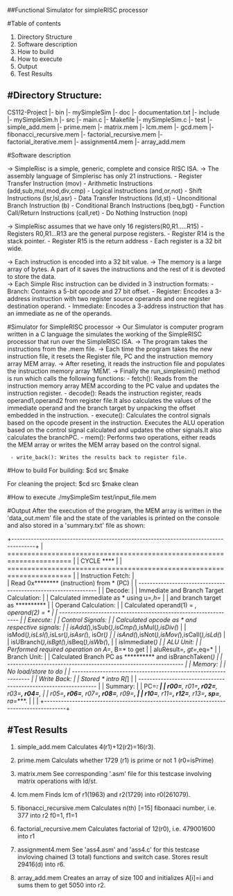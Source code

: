 
##Functional Simulator for simpleRISC processor

#Table of contents
1. Directory Structure
2. Software description      
3. How to build
4. How to execute
5. Output
6. Test Results

#Directory Structure:
--------------------
CS112-Project
  |- bin
      |- mySimpleSim
  |- doc
      |- documentation.txt
  |- include
      |- mySimpleSim.h
  |- src
      |- main.c
      |- Makefile
      |- mySimpleSim.c
  |- test
      |- simple_add.mem
      |- prime.mem
      |- matrix.mem
      |- lcm.mem
      |- gcd.mem
      |- fibonacci_recursive.mem
      |- factorial_recursive.mem
      |- factorial_iterative.mem
      |- assignment4.mem
      |- array_add.mem

#Software description      

-> SimpleRisc is a simple, generic, complete and consice RISC ISA.
-> The assembly language of Simplerisc has only 21 instructions.
    - Register Transfer Instruction (mov)
    - Arithmetic Instructions (add,sub,mul,mod,div,cmp)
    - Logical instructions (and,or,not)
    - Shift Instructions (lsr,lsl,asr)
    - Data Transfer Instructions (ld,st)
    - Unconditional Branch Instruction (b)
    - Conditional Branch Instructions (beq,bgt)
    - Function Call/Return Instructions (call,ret)
    - Do Nothing Instruction (nop)

-> SimpleRisc assumes that we have only 16 registers(R0,R1.....R15)
    - Registers R0,R1...R13 are the general purpose registers.
    - Register R14 is the stack pointer.
    - Register R15 is the return address
    - Each register is a 32 bit wide.

-> Each instruction is encoded into a 32 bit value.
-> The memory is a large array of bytes. A part of it saves the
   instructions and the rest of it is devoted to store the data.     
-> Each Simple Risc instruction can be divided in 3 instruction formats:
    - Branch:    Contains a 5-bit opcode and 27 bit offset.
    - Register:  Encodes a 3-address instruction with two register source
                 operands and one register destination operand.
    - Immediate: Encodes a 3-address instruction that has an immediate as
                 ne of the operands.

#Simulator for SimpleRISC processor
 -> Our Simulator is computer program written in a C language the simulates the
    working of the SimpleRISC processor that run over the SimpleRISC ISA.
 -> The program takes the instructions from the .mem file.
 -> Each time the program takes the new instruction file, it resets the Register
    file, PC and the instruction memory array MEM array.
 -> After reseting, it reads the instruction file and populates the instruction
    memory array ‘MEM’.
 -> Finally the run_simplesim() method is run which calls the following
    functions:
     - fetch(): Reads from the instruction memory array MEM according to the PC
                value and updates the instruction register.
     - decode(): Reads the instruction register, reads operand1,operand2 from
                 register file.It also calculates the values of the immediate
                 operand and the branch target by unpacking the offset embedded
                 in the instruction.
     - execute(): Calculates the control signals based on the opcode present in
                  the instruction. Executes the ALU operation based on the
                  control signal calculated and updates the other signals.It
                   also calculates the branchPC.
     - mem(): Performs two operations, either reads the MEM array or writes the
              MEM array based on the control signal.

     - write_back(): Writes the results back to register file.



#How to build
For building:
    $cd src
    $make

For cleaning the project:
    $cd src
    $make clean

#How to execute
./mySimpleSim test/input_file.mem


#Output
 After the execution of the program, the MEM array is written in the
 'data_out.mem' file and the state of the variables is printed on the
 console and also stored in a 'summary.txt' file as shown:


 +--------------------------------------------------------------------------------------+
 |        ======================================================================        |
 |        CYCLE ****                                                                    |
 |        ======================================================================        |
 |        Instruction Fetch:                                                            |  
 |             Read 0x******** (instruction) from * (PC)                                |
 |          ---------------------------------------------------------------             |
 |        Decode:                                                                       |
 |             Immediate and Branch Target Calculation:                                 |
 |                Calculated immediate as * using u=*,h=*                               |
 |                and branch target as **********                                       |
 |             Operand Calculation:                                                     |
 |                Calculated operand(1) = *, operand(2) = *                             |
 |             ---------------------------------------------------------------          |
 |        Execute:                                                                      |
 |             Control Signals:                                                         |
 |                Calculated opcode as * and respective signals:                        |
 |                    isAdd(*),isSub(*),isCmp(*),isMul(*),isDiv(*)                      |
 |                    isMod(*),isLsl(*),isLsr(*),isAsr(*), isOr(*)                      |
 |                    isAnd(*),isNot(*),isMov(*),isCall(*),isLd(*)                      |
 |                    isUBranch(*),isBgt(*),isBeq(*),isWb(*),                           |
 |                    isImmediate(*)                                                    |
 |             ALU Unit:                                                                |
 |                Performed required operation on A=*, B=* to get                       |
 |                aluResult=*, gt=*,eq=*                                                |
 |             Branch Unit:                                                             |
 |                Calculated Branch PC as ********** and isBranchTaken(*)               |
 |             ---------------------------------------------------------------          |
 |        Memory:                                                                       |
 |           No load/store to do                                                        |
 |           ---------------------------------------------------------------            |
 |        Write Back:                                                                   |
 |             Stored * intro R[*]                                                      |
 |             ---------------------------------------------------------------          |
 |       Summary:                                                                       |
 |           PC=***:                                                                    |
 |             r00=****, r01=****, r02=****, r03=****, r04=****,                        |
 |             r05=****, r06=****, r07=****, r08=****, r09=****,                        |
 |             r10=****, r11=****, r12=****, r13=****, sp=****, ra=****.                |
 |                                                                                      |
 +--------------------------------------------------------------------------------------+


#Test Results
--------------
1. simple_add.mem
    Calculates 4(r1)+12(r2)=16(r3).

2. prime.mem
    Calculats whether 1729 (r1) is prime or not 1
    (r0=isPrime)

3. matrix.mem
    See corresponding '.asm' file for this testcase
    involving
    matrix operations with ld/st.

4. lcm.mem
    Finds lcm of r1(1963) and r2(1729) into r0(261079).

5. fibonacci_recursive.mem
    Calculates n(th) [=15] fibonaaci number, i.e. 377 into
    r2
    f0=1, f1=1

6. factorial_recursive.mem
    Calculates factorial of 12(r0), i.e. 479001600 into r1

7. assignment4.mem
    See 'ass4.asm' and 'ass4.c' for this testcase invloving
    chained (3 total) functions and switch case.
    Stores result 29416(d) into r6.

8. array_add.mem
    Creates an array of size 100 and initializes A[i]=i and
    sums them to get 5050 into r2.
